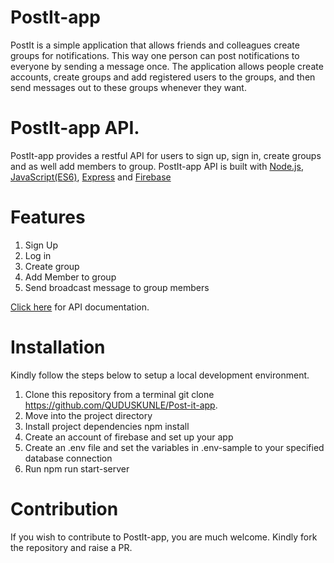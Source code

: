 # PostIt-app
  PostIt is a simple application that allows friends and colleagues create groups for notifications. This way one person can post       notifications to everyone by sending a message once. The application allows people create accounts, create groups and add registered users  to the groups, and then send messages out to these groups whenever they want.

# PostIt-app API.
  PostIt-app provides a restful API for users to sign up, sign in, create groups and as well add members to group. 
  PostIt-app API is built with <a href="https://nodejs.org/">Node.js</a>, <a href="https://www.javascript.com/">JavaScript(ES6)</a>, <a href="https://expressjs.com/">Express</a> and <a href="https://firebase.google.com/">Firebase</a>

# Features
  1. Sign Up
  2. Log in
  3. Create group
  4. Add Member to group
  5. Send broadcast message to group members
  
  
  <a href="#">Click here</a> for API documentation.

# Installation
  Kindly follow the steps below to setup a local development environment.
  1. Clone this repository from a terminal git clone https://github.com/QUDUSKUNLE/Post-it-app.
  2. Move into the project directory
  3. Install project dependencies npm install
  4. Create an account of firebase and set up your app
  5. Create an .env file and set the variables in .env-sample to your specified database connection
  6. Run npm run start-server

# Contribution
  If you wish to contribute to PostIt-app, you are much welcome. Kindly fork the repository and raise a PR.
